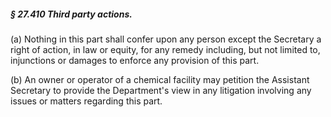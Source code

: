 ##### § 27.410 Third party actions. #####

(a) Nothing in this part shall confer upon any person except the Secretary a right of action, in law or equity, for any remedy including, but not limited to, injunctions or damages to enforce any provision of this part.

(b) An owner or operator of a chemical facility may petition the Assistant Secretary to provide the Department's view in any litigation involving any issues or matters regarding this part.